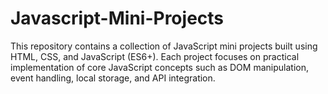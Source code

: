# Javascript-Mini-Projects
This repository contains a collection of JavaScript mini projects built using HTML, CSS, and JavaScript (ES6+). Each project focuses on practical implementation of core JavaScript concepts such as DOM manipulation, event handling, local storage, and API integration.
